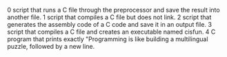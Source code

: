 0 script that runs a C file through the preprocessor and save the result into another file.
1 script that compiles a C file but does not link.
2 script that generates the assembly code of a C code and save it in an output file.
3 script that compiles a C file and creates an executable named cisfun.
4 C program that prints exactly "Programming is like building a multilingual puzzle, followed by a new line.
